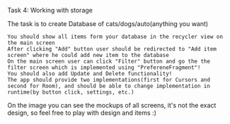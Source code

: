 Task 4: Working with storage

The task is to create Database of cats/dogs/auto(anything you want)

    You should show all items form your database in the recycler view on the main screen
    After clicking "Add" button user should be redirected to "Add item screen" where he could add new item to the database
    On the main screen user can click "Filter" button and go the the filter screen which is implemented using "PrefereneFragment"!
    You should also add Update and Delete functionality!
    The app should provide two implementations(first for Cursors and second for Room), and should be able to change implementation in runtime(by button click, settings, etc.)

On the image you can see the mockups of all screens, it's not the exact design, so feel free to play with design and items :)